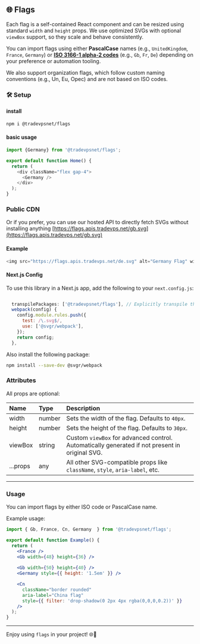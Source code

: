 ## 🌐 Flags
Each flag is a self-contained React component and can be resized using standard `width` and `height` props.
We use optimized SVGs with optional `viewBox` support, so they scale and behave consistently.

You can import flags using either **PascalCase** names (e.g., `UnitedKingdom`, `France`, `Germany`) or **[ISO 3166-1 alpha-2 codes](https://en.wikipedia.org/wiki/ISO_3166-1_alpha-2)** (e.g., `Gb`, `Fr`, `De`) depending on your preference or automation tooling.

We also support organization flags, which follow custom naming conventions (e.g., Un, Eu, Opec) and are not based on ISO codes.

### 🛠️ Setup


#### install
```bash
npm i @tradevpsnet/flags
```
#### basic usage
```js
import {Germany} from '@tradevpsnet/flags';

export default function Home() {
  return (
    <div className="flex gap-4">
      <Germany />
    </div>
  );
}
````
### Public CDN
Or if you prefer, you can use our hosted API to directly fetch SVGs without installing anything [https://flags.apis.tradevps.net/gb.svg](https://flags.apis.tradevps.net/gb.svg)

#### Example
````js
<img src="https://flags.apis.tradevps.net/de.svg" alt="Germany Flag" width="100" />
````


#### Next.js Config
To use this library in a Next.js app, add the following to your `next.config.js`:

```js

  transpilePackages: ['@tradevpsnet/flags'], // Explicitly transpile this package
  webpack(config) {
    config.module.rules.push({
      test: /\.svg$/,
      use: ['@svgr/webpack'],
    });
    return config;
  },
```

Also install the following package:

```bash
npm install --save-dev @svgr/webpack
```

### Attributes
All props are optional:


| Name     | Type | Description |
|:---------|:-----|:------------|
| width    | number | Sets the width of the flag. Defaults to `40px`. |
| height   | number | Sets the height of the flag. Defaults to `30px`. |
| viewBox  | string | Custom `viewBox` for advanced control. Automatically generated if not present in original SVG. |
| ...props | any | All other SVG-compatible props like `className`, `style`, `aria-label`, etc. |

---

### Usage

You can import flags by either ISO code or PascalCase name.

Example usage:

```jsx
import { Gb, France, Cn, Germany  } from '@tradevpsnet/flags';

export default function Example() {
  return (
    <France />
    <Gb width={48} height={36} />
    
    <Gb width={50} height={40} />
    <Germany style={{ height: '1.5em' }} />

    <Cn 
      className="border rounded"
      aria-label="China flag"
      style={{ filter: 'drop-shadow(0 2px 4px rgba(0,0,0,0.2))' }}
    />
  );
}
```

---

Enjoy using `flags` in your project! 🌐🌟

